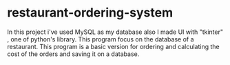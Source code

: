 # restaurant-ordering-system
In this project i've used MySQL as my database also I made UI with "tkinter" , one of python's library.
This program focus on the database of a restaurant.
This program is a basic version for ordering and calculating the cost of the orders and saving it on a database.

